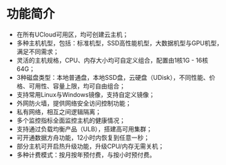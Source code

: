 

# 功能简介

  - 在所有UCloud可用区，均可创建云主机；
  - 多种主机机型，包括：标准机型，SSD高性能机型，大数据机型与GPU机型，满足不同需求；
  - 灵活的主机规格，CPU、内存大小均可自定义组合，配置由1核1G - 16核64G；
  - 3种磁盘类型：本地普通盘，本地SSD盘，云硬盘（UDisk），不同性能、价格、可用性、容量上限，均可自由组合；
  - 支持常用Linux与Windows镜像，支持自定义镜像；
  - 外网防火墙，提供网络安全访问控制功能；
  - 私有网络，相互之间逻辑隔离；
  - 多个监控指标全面监控主机的健康情况；
  - 支持通过负载均衡产品（ULB），搭建高可用集群；
  - 可开通数据方舟功能，12小时内恢复到任意一秒；
  - 部分主机可开启热升级功能，升级CPU/内存无需关机；
  - 多种计费模式：按月按年预付费，与按小时预付费。

